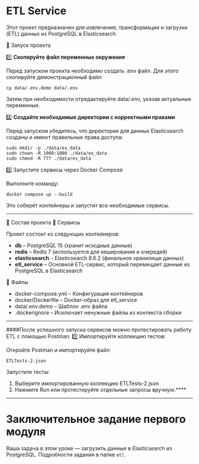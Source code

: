# ETL Service

Этот проект предназначен для извлечения, трансформации и загрузки (ETL) данных из PostgreSQL в Elasticsearch.

🚀 Запуск проекта

1️⃣ **Скопируйте файл переменных окружения**

Перед запуском проекта необходимо создать .env файл. Для этого скопируйте демонстрационный файл:

	cp data/.env.demo data/.env

Затем при необходимости отредактируйте data/.env, указав актуальные переменные.

2️⃣ **Создайте необходимые директории с корректными правами**

Перед запуском убедитесь, что директории для данных Elasticsearch созданы и имеют правильные права доступа:

	sudo mkdir -p ./data/es_data
	sudo chown -R 1000:1000 ./data/es_data
	sudo chmod -R 777 ./data/es_data

3️⃣ Запустите сервисы через Docker Compose

Выполните команду:

	docker compose up --build

Это соберёт контейнеры и запустит все необходимые сервисы.

----------------
🔧 Состав проекта
📂 Сервисы

Проект состоит из следующих контейнеров:

- **db** – PostgreSQL 15 (хранит исходные данные)
- **redis** – Redis 7 (используется для кеширования и очередей)
- **elasticsearch** – Elasticsearch 8.6.2 (финальное хранилище данных)
- **etl_service** – Основной ETL-сервис, который перемещает данные из PostgreSQL в Elasticsearch

📂 Файлы

- docker-compose.yml – Конфигурация контейнеров
- docker/Dockerfile – Docker-образ для etl_service
- data/.env.demo – Шаблон .env файла
- .dockerignore – Исключает ненужные файлы из контекста сборки

------------------------
####После успешного запуска сервисов можно протестировать работу ETL с помощью Postman.
1️⃣ Импортируйте коллекцию тестов:

Откройте Postman и импортируйте файл:

	ETLTests-2.json
	
Запустите тесты:

1. Выберите импортированную коллекцию ETLTests-2.json
2. Нажмите Run или протестируйте отдельные запросы вручную.****


--------------------
# Заключительное задание первого модуля

Ваша задача в этом уроке — загрузить данные в Elasticsearch из PostgreSQL. Подробности задания в папке `etl`.
